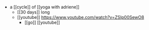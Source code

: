 - a [[cycle]] of [[yoga with adriene]]
	- [[30 days]] long
	- [[youtube]] https://www.youtube.com/watch?v=ZSIp00SewO8
		- [[go]] [[youtube]]
	
